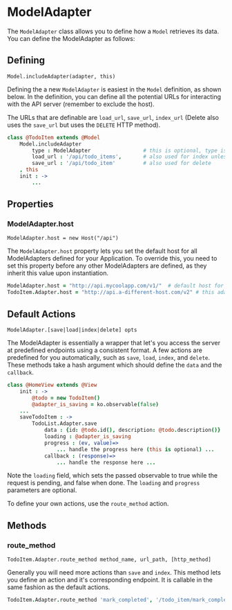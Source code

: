 # ModelAdapter

The `ModelAdapter` class allows you to define how a `Model` retrieves its data. You can define the ModelAdapter as follows:

## Defining

`Model.includeAdapter(adapter, this)`

Defining the a new `ModelAdapter` is easiest in the `Model` definition, as shown below. In the definition, you can define all the potential URLs for interacting with the API server (remember to exclude the host).

The URLs that are definable are `load_url`, `save_url`, `index_url` (Delete also uses the `save_url` but uses the `DELETE` HTTP method).

```coffeescript
class @TodoItem extends @Model
	Model.includeAdapter
		type : ModelAdapter					# this is optional, type is ModelAdapter by default
		load_url : '/api/todo_items',		# also used for index unless defined separately
		save_url : '/api/todo_item'			# also used for delete
	, this
	init : ->
		...
```
	
## Properties

### ModelAdapter.host

`ModelAdapter.host = new Host("/api")`

The `ModelAdapter.host` property lets you set the default host for all ModelAdapters defined for your Application. To override this, you need to set this property before any other ModelAdapters are defined, as they inherit this value upon instantiation.

```coffeescript
ModelAdapter.host = "http://api.mycoolapp.com/v1/"	# default host for all adapters
TodoItem.Adapter.host = "http://api.a-different-host.com/v2" # this adapter talks to a different host
```

## Default Actions

`ModelAdapter.[save|load|index|delete] opts`

The ModelAdapter is essentially a wrapper that let's you access the server at predefined endpoints using a consistent format. A few actions are predefined for you automatically, such as `save`, `load`, `index`, and `delete`. These methods take a hash argument which should define the `data` and the `callback`.

```coffeescript
class @HomeView extends @View
	init : ->
		@todo = new TodoItem()
		@adapter_is_saving = ko.observable(false)
	...
	saveTodoItem : ->
		TodoList.Adapter.save
			data : {id: @todo.id(), description: @todo.description()}
			loading : @adapter_is_saving
			progress : (ev, value)=>
				... handle the progress here (this is optional) ...
			callback : (response)=>
				... handle the response here ...
```

Note the `loading` field, which sets the passed observable to true while the request is pending, and false when done. The `loading` and `progress` parameters are optional.

To define your own actions, use the `route_method` action.

## Methods

### route_method

`TodoItem.Adapter.route_method method_name, url_path, [http_method]`

Generally you will need more actions than `save` and `index`. This method lets you define an action and it's corresponding endpoint. It is callable in the same fashion as the default actions.

```coffeescript
TodoItem.Adapter.route_method 'mark_completed', '/todo_item/mark_completed' # if third argument is ignored, it defaults to a 'POST'
```


